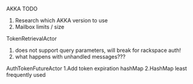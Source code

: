 AKKA TODO

1. Research which AKKA version to use
2. Mailbox limits / size

TokenRetrievalActor
  1. does not support query parameters, will break for rackspace auth!
  2. what happens with unhandled messages???


  AuthTokenFutureActor
  1.Add token expiration hashMap
  2.HashMap least frequently used
